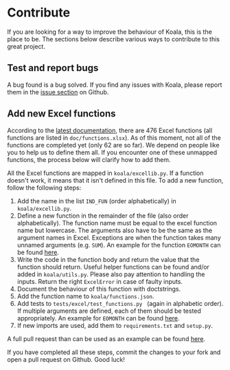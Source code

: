 # Contribute

If you are looking for a way to improve the behaviour of Koala, this is the place to be. The sections below describe various ways to contribute to this great project.

## Test and report bugs

A bug found is a bug solved. If you find any issues with Koala, please report them in the [issue section](https://github.com/vallettea/koala/issues) on Github.

## Add new Excel functions

According to the [latest documentation](https://support.office.com/en-us/article/excel-functions-alphabetical-b3944572-255d-4efb-bb96-c6d90033e188), there are 476 Excel functions (all functions are listed in `doc/functions.xlsx`). As of this moment, not all of the functions are completed yet (only 62 are so far). We depend on people like you to help us to define them all. If you encounter one of these unmapped functions, the process below will clarify how to add them.

All the Excel functions are mapped in `koala/excellib.py`. If a function doesn't work, it means that it isn't defined in this file. To add a new function, follow the following steps:
1. Add the name in the list `IND_FUN` (order alphabetically) in `koala/excellib.py`.
2. Define a new function in the remainder of the file (also order alphabetically). The function name must be equal to the excel function name but lowercase. The arguments also have to be the same as the argument names in Excel. Exceptions are when the function takes many unnamed arguments (e.g. `SUM`). An example for the function `EOMONTH` can be found [here](https://github.com/vallettea/koala/blob/62296bdc9e5f42dde6ff72dc436339c07b963b30/koala/excellib.py#L527).
3. Write the code in the function body and return the value that the function should return. Useful helper functions can be found and/or added in `koala/utils.py`. Please also pay attention to handling the inputs. Return the right `ExcelError` in case of faulty inputs.
4. Document the behaviour of this function with doctstrings.
5. Add the function name to `koala/functions.json`.
6. Add tests to `tests/excel/test_functions.py ` (again in alphabetic order). If multiple arguments are defined, each of them should be tested appropriately. An example for `EOMONTH` can be found [here](https://github.com/vallettea/koala/blob/62296bdc9e5f42dde6ff72dc436339c07b963b30/tests/excel/test_functions.py#L871).
7. If new imports are used, add them to `requirements.txt` and `setup.py`.

A full pull request than can be used as an example can be found [here](https://github.com/vallettea/koala/pull/175/files).

If you have completed all these steps, commit the changes to your fork and open a pull request on Github. Good luck!